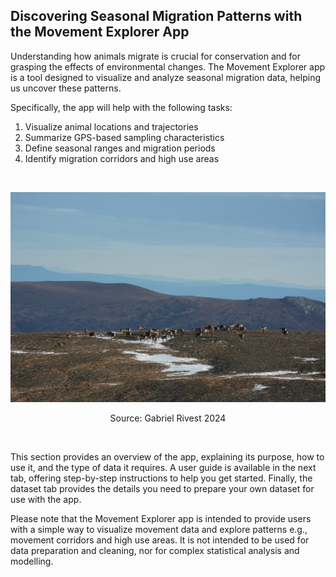 ## Discovering Seasonal Migration Patterns with the Movement Explorer App

Understanding how animals migrate is crucial for conservation and for grasping the effects of environmental changes. The Movement Explorer app is a tool designed to visualize and analyze seasonal migration data, helping us uncover these patterns.

Specifically, the app will help with the following tasks:
1. Visualize animal locations and trajectories
2. Summarize GPS-based sampling characteristics
3. Define seasonal ranges and migration periods
4. Identify migration corridors and high use areas

<br>
<div align="center">

![](pics/gabe51.png)

Source: Gabriel Rivest 2024
</div>
<br>

This section provides an overview of the app, explaining its purpose, how to use it, and the type of data it requires. A user guide is available in the next tab, offering step-by-step instructions to help you get started. Finally, the dataset tab provides the details you need to prepare your own dataset for use with the app.

Please note that the Movement Explorer app is intended to provide users with a simple way to visualize movement data and explore patterns e.g., movement corridors and high use areas. It is not intended to be used for data preparation and cleaning, nor for complex statistical analysis and modelling.